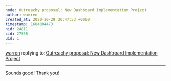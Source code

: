 ```yaml
---
node: Outreachy proposal: New Dashboard Implementation Project
author: warren
created_at: 2020-10-29 20:47:53 +0000
timestamp: 1604004473
nid: 24811
cid: 27558
uid: 1
---
```




[warren](../profile/warren) replying to: [Outreachy proposal: New Dashboard Implementation Project](../notes/shreeti_019/10-26-2020/outreachy-proposal-new-dashboard-implementation-project)

----
Sounds good! Thank you!